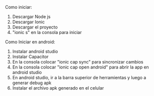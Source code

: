 Como iniciar:
1. Descargar Node js
2. Descargar Ionic
3. Descargar el proyecto
4. "ionic s" en la consola para iniciar

   
Como Iniciar en android:
1. Instalar android studio
2. Instalar Capacitor
3. En la consola colocar "ionic cap sync" para sincronizar cambios
4. En la consola colocar "ionic cap open android" para abrir la app en android studio
5. En android studio, ir a la barra superior de herramientas y luego a generar debug apk
6. Instalar el archivo apk generado en el celular
